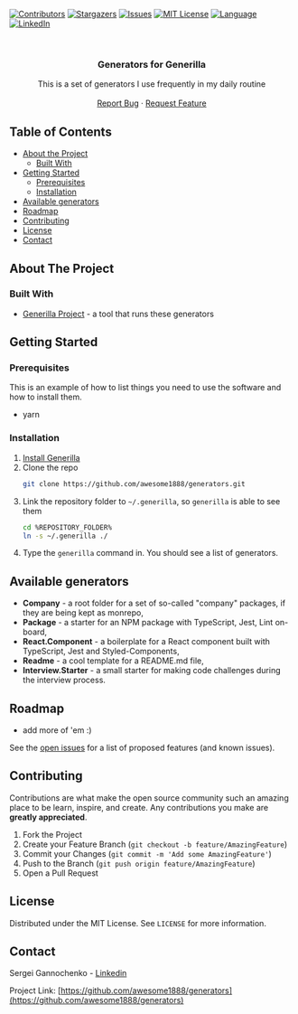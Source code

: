 <!-- PROJECT SHIELDS -->
<!--
*** Reference links are enclosed in brackets [ ] instead of parentheses ( ).
*** See the bottom of this document for the declaration of the reference variables
*** for contributors-url, forks-url, etc. This is an optional, concise syntax you may use.
*** https://www.markdownguide.org/basic-syntax/#reference-style-links
-->
[![Contributors][contributors-shield]][contributors-url]
[![Stargazers][stars-shield]][stars-url]
[![Issues][issues-shield]][issues-url]
[![MIT License][license-shield]][license-url]
[![Language][language-shield]][language-url]
[![LinkedIn][linkedin-shield]][linkedin-url]


<!-- PROJECT LOGO -->
<br />
<p align="center">
  <!--
  <a href="https://github.com/awesome1888/generators">
    <img src="images/logo.png" alt="Logo" width="80" height="80">
  </a>
  -->

  <h3 align="center">Generators for Generilla</h3>

  <p align="center">
    This is a set of generators I use frequently in my daily routine
    <br />
    <br />
    <a href="https://github.com/awesome1888/generators/issues">Report Bug</a>
    ·
    <a href="https://github.com/awesome1888/generators/issues">Request Feature</a>
  </p>
</p>



<!-- TABLE OF CONTENTS -->
## Table of Contents

* [About the Project](#about-the-project)
  * [Built With](#built-with)
* [Getting Started](#getting-started)
  * [Prerequisites](#prerequisites)
  * [Installation](#installation)
* [Available generators](#available-generators)
* [Roadmap](#roadmap)
* [Contributing](#contributing)
* [License](#license)
* [Contact](#contact)



<!-- ABOUT THE PROJECT -->
## About The Project

<!--
[![Preview Screen Shot][product-screenshot]](https://example.com)
-->

### Built With

* [Generilla Project](https://github.com/awesome1888/generilla) - a tool that runs these generators

<!-- GETTING STARTED -->
## Getting Started

### Prerequisites

This is an example of how to list things you need to use the software and how to install them.
* yarn

### Installation

1. [Install Generilla](https://github.com/awesome1888/generilla#installation)
2. Clone the repo
    ```sh
    git clone https://github.com/awesome1888/generators.git
    ```
3. Link the repository folder to `~/.generilla`, so `generilla` is able to see them
    ```sh
    cd %REPOSITORY_FOLDER%
    ln -s ~/.generilla ./
    ```
4. Type the `generilla` command in. You should see a list of generators.

## Available generators

* **Company** - a root folder for a set of so-called "company" packages, if they are being kept as monrepo,
* **Package** - a starter for an NPM package with TypeScript, Jest, Lint on-board,
* **React.Component** - a boilerplate for a React component built with TypeScript, Jest and Styled-Components,
* **Readme** - a cool template for a README.md file,
* **Interview.Starter** - a small starter for making code challenges during the interview process.

<!-- ROADMAP -->
## Roadmap

* add more of 'em :)

See the [open issues](https://github.com/awesome1888/generators/issues) for a list of proposed features (and known issues).

<!-- CONTRIBUTING -->
## Contributing

Contributions are what make the open source community such an amazing place to be learn, inspire, and create. Any contributions you make are **greatly appreciated**.

1. Fork the Project
2. Create your Feature Branch (`git checkout -b feature/AmazingFeature`)
3. Commit your Changes (`git commit -m 'Add some AmazingFeature'`)
4. Push to the Branch (`git push origin feature/AmazingFeature`)
5. Open a Pull Request

<!-- LICENSE -->
## License

Distributed under the MIT License. See `LICENSE` for more information.

<!-- CONTACT -->
## Contact

Sergei Gannochenko - [Linkedin](https://www.linkedin.com/in/gannochenko/)

Project Link: [https://github.com/awesome1888/generators](https://github.com/awesome1888/generators)

<!-- MARKDOWN LINKS & IMAGES -->
<!-- https://www.markdownguide.org/basic-syntax/#reference-style-links -->
[contributors-shield]: https://img.shields.io/github/contributors/awesome1888/generators.svg?style=flat-square
[contributors-url]: https://github.com/awesome1888/generators/graphs/contributors
[language-shield]: https://img.shields.io/github/languages/top/awesome1888/generators.svg?style=flat-square
[language-url]: https://github.com/awesome1888/generators
[forks-shield]: https://img.shields.io/github/forks/awesome1888/generators.svg?style=flat-square
[forks-url]: https://github.com/awesome1888/generators/network/members
[stars-shield]: https://img.shields.io/github/stars/awesome1888/generators.svg?style=flat-square
[stars-url]: https://github.com/awesome1888/generators/stargazers
[issues-shield]: https://img.shields.io/github/issues/awesome1888/generators.svg?style=flat-square
[issues-url]: https://github.com/awesome1888/generators/issues
[license-shield]: https://img.shields.io/github/license/awesome1888/generators.svg?style=flat-square
[license-url]: https://github.com/awesome1888/generators/blob/master/LICENSE.txt
[linkedin-shield]: https://img.shields.io/badge/-LinkedIn-black.svg?style=flat-square&logo=linkedin&colorB=555
[linkedin-url]: https://www.linkedin.com/in/sergey-gannochenko/
[product-screenshot]: images/screenshot.png

